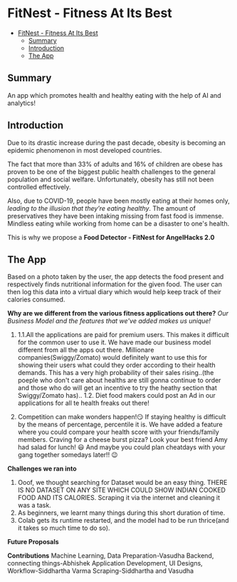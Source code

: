 # FitNest - Fitness At Its Best

- [FitNest - Fitness At Its Best](#fitnest---fitness-at-its-best)
  - [Summary](#summary)
  - [Introduction](#introduction)
  - [The App](#the-app)

## Summary
An app which promotes health and healthy eating with the help of AI and analytics!
## Introduction
Due to its drastic increase during the past decade, obesity is becoming an epidemic
phenomenon in most developed countries. 

The fact that more than 33% of adults and 16% of children are obese has proven to 
be one of the biggest public health challenges to the general  population and social 
welfare. Unfortunately, obesity has still not been controlled effectively.

Also, due to COVID-19, people have been mostly eating at their homes only, *leading
to the illusion that they’re eating healthy*. The amount of preservatives they have
been intaking missing from fast food is immense. Mindless eating while working from
home can be a disaster to one's health.

This is why we propose a **Food Detector - FitNest for AngelHacks 2.0**

## The App



Based on a photo taken by the user, the app detects the food present and respectively
finds nutritional information for the given food. The user can then log this data into
a virtual diary which would help keep track of their calories consumed.


**Why are we different from the various fitness applications out there?**
*Our Business Model and the features that we've added makes us unique!*
1. 1.1.All the applications are paid for premium users. This makes it difficult for the common
user to use it. We have made our business model different from all the apps out there. 
Millionare companies(Swiggy/Zomato) would definitely want to use this for showing their users 
what could they order according to their health demands. This has a very high probability of 
their sales rising..(the poeple who don't care about healths are still gonna continue to order
and those who do will get an incentive to try the heathy section that Swiggy/Zomato has)..
1.2. Diet food makers could post an Ad in our applications for all te health freaks out there!

2. Competition can make wonders happen!:smirk: If staying healthy is difficult by the means of percentage, 
percentile it is. We have added a feature where you could compare your health score with your friends/family members.
Craving for a cheese burst pizza? Look your best friend Amy had salad for lunch! :smiley:
And maybe you could plan cheatdays with your gang together somedays later!! :wink:


**Challenges we ran into**
1. Ooof, we thought searching for Dataset would be an easy thing. THERE IS NO DATASET ON ANY SITE WHICH COULD 
SHOW INDIAN COOKED FOOD AND ITS CALORIES. 
Scraping it via the internet and cleaning it was a task.
2. As beginners, we learnt many things during this short duration of time.
3. Colab gets its runtime restarted, and the model had to be run thrice(and it takes so much time to do so).


**Future Proposals**



**Contributions**
Machine Learning, Data Preparation-Vasudha 
Backend, connecting things-Abhishek
Application Development, UI Designs, Workflow-Siddhartha Varma
Scraping-Siddhartha and Vasudha 

